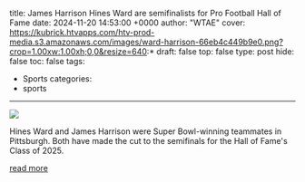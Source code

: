 title: James Harrison Hines Ward are semifinalists for Pro Football Hall of Fame
date: 2024-11-20 14:53:00 +0000
author: "WTAE"
cover: https://kubrick.htvapps.com/htv-prod-media.s3.amazonaws.com/images/ward-harrison-66eb4c449b9e0.png?crop=1.00xw:1.00xh;0,0&resize=640:*
draft: false
top: false
type: post
hide: false
toc: false
tags:
  - Sports
categories:
  - sports
---

![](https://kubrick.htvapps.com/htv-prod-media.s3.amazonaws.com/images/ward-harrison-66eb4c449b9e0.png?crop=1.00xw:1.00xh;0,0&resize=640:*)

Hines Ward and James Harrison were Super Bowl-winning teammates in Pittsburgh. Both have made the cut to the semifinals for the Hall of Fame's Class of 2025.

[read more](https://www.wtae.com/article/hall-of-fame-hines-ward-james-harrison-steelers-semifinalists/62962606)
